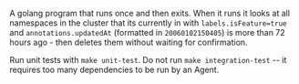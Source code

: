 A golang program that runs once and then exits. When it runs it looks at all namespaces in the cluster that its currently in with `labels.isFeature=true` and `annotations.updatedAt` (formatted in `20060102150405`) is more than 72 hours ago - then deletes them without waiting for confirmation.

Run unit tests with `make unit-test`.
Do not run `make integration-test` -- it requires too many dependencies to be run by an Agent.